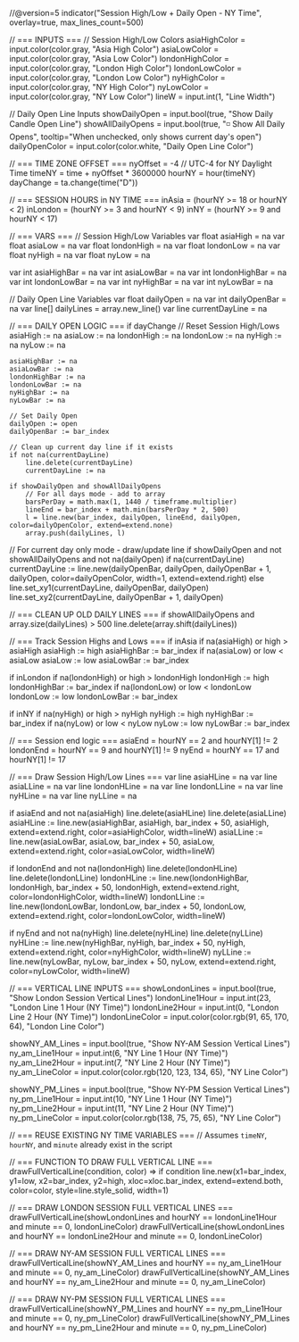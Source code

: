 //@version=5
indicator("Session High/Low + Daily Open - NY Time", overlay=true, max_lines_count=500)

// === INPUTS ===
// Session High/Low Colors
asiaHighColor = input.color(color.gray, "Asia High Color")
asiaLowColor = input.color(color.gray, "Asia Low Color")
londonHighColor = input.color(color.gray, "London High Color")
londonLowColor = input.color(color.gray, "London Low Color")
nyHighColor = input.color(color.gray, "NY High Color")
nyLowColor = input.color(color.gray, "NY Low Color")
lineW = input.int(1, "Line Width")

// Daily Open Line Inputs
showDailyOpen = input.bool(true, "Show Daily Candle Open Line")
showAllDailyOpens = input.bool(true, "◽ Show All Daily Opens", tooltip="When unchecked, only shows current day's open")
dailyOpenColor = input.color(color.white, "Daily Open Line Color")

// === TIME ZONE OFFSET ===
nyOffset = -4 // UTC-4 for NY Daylight Time
timeNY = time + nyOffset \* 3600000
hourNY = hour(timeNY)
dayChange = ta.change(time("D"))

// === SESSION HOURS in NY TIME ===
inAsia = (hourNY >= 18 or hourNY < 2)
inLondon = (hourNY >= 3 and hourNY < 9)
inNY = (hourNY >= 9 and hourNY < 17)

// === VARS ===
// Session High/Low Variables
var float asiaHigh = na
var float asiaLow = na
var float londonHigh = na
var float londonLow = na
var float nyHigh = na
var float nyLow = na

var int asiaHighBar = na
var int asiaLowBar = na
var int londonHighBar = na
var int londonLowBar = na
var int nyHighBar = na
var int nyLowBar = na

// Daily Open Line Variables
var float dailyOpen = na
var int dailyOpenBar = na
var line[] dailyLines = array.new_line()
var line currentDayLine = na

// === DAILY OPEN LOGIC ===
if dayChange
// Reset Session High/Lows
asiaHigh := na
asiaLow := na
londonHigh := na
londonLow := na
nyHigh := na
nyLow := na

    asiaHighBar := na
    asiaLowBar := na
    londonHighBar := na
    londonLowBar := na
    nyHighBar := na
    nyLowBar := na

    // Set Daily Open
    dailyOpen := open
    dailyOpenBar := bar_index

    // Clean up current day line if it exists
    if not na(currentDayLine)
        line.delete(currentDayLine)
        currentDayLine := na

    if showDailyOpen and showAllDailyOpens
        // For all days mode - add to array
        barsPerDay = math.max(1, 1440 / timeframe.multiplier)
        lineEnd = bar_index + math.min(barsPerDay * 2, 500)
        l = line.new(bar_index, dailyOpen, lineEnd, dailyOpen, color=dailyOpenColor, extend=extend.none)
        array.push(dailyLines, l)

// For current day only mode - draw/update line
if showDailyOpen and not showAllDailyOpens and not na(dailyOpen)
if na(currentDayLine)
currentDayLine := line.new(dailyOpenBar, dailyOpen, dailyOpenBar + 1, dailyOpen, color=dailyOpenColor, width=1, extend=extend.right)
else
line.set_xy1(currentDayLine, dailyOpenBar, dailyOpen)
line.set_xy2(currentDayLine, dailyOpenBar + 1, dailyOpen)

// === CLEAN UP OLD DAILY LINES ===
if showAllDailyOpens and array.size(dailyLines) > 500
line.delete(array.shift(dailyLines))

// === Track Session Highs and Lows ===
if inAsia
if na(asiaHigh) or high > asiaHigh
asiaHigh := high
asiaHighBar := bar_index
if na(asiaLow) or low < asiaLow
asiaLow := low
asiaLowBar := bar_index

if inLondon
if na(londonHigh) or high > londonHigh
londonHigh := high
londonHighBar := bar_index
if na(londonLow) or low < londonLow
londonLow := low
londonLowBar := bar_index

if inNY
if na(nyHigh) or high > nyHigh
nyHigh := high
nyHighBar := bar_index
if na(nyLow) or low < nyLow
nyLow := low
nyLowBar := bar_index

// === Session end logic ===
asiaEnd = hourNY == 2 and hourNY[1] != 2
londonEnd = hourNY == 9 and hourNY[1] != 9
nyEnd = hourNY == 17 and hourNY[1] != 17

// === Draw Session High/Low Lines ===
var line asiaHLine = na
var line asiaLLine = na
var line londonHLine = na
var line londonLLine = na
var line nyHLine = na
var line nyLLine = na

if asiaEnd and not na(asiaHigh)
line.delete(asiaHLine)
line.delete(asiaLLine)
asiaHLine := line.new(asiaHighBar, asiaHigh, bar_index + 50, asiaHigh, extend=extend.right, color=asiaHighColor, width=lineW)
asiaLLine := line.new(asiaLowBar, asiaLow, bar_index + 50, asiaLow, extend=extend.right, color=asiaLowColor, width=lineW)

if londonEnd and not na(londonHigh)
line.delete(londonHLine)
line.delete(londonLLine)
londonHLine := line.new(londonHighBar, londonHigh, bar_index + 50, londonHigh, extend=extend.right, color=londonHighColor, width=lineW)
londonLLine := line.new(londonLowBar, londonLow, bar_index + 50, londonLow, extend=extend.right, color=londonLowColor, width=lineW)

if nyEnd and not na(nyHigh)
line.delete(nyHLine)
line.delete(nyLLine)
nyHLine := line.new(nyHighBar, nyHigh, bar_index + 50, nyHigh, extend=extend.right, color=nyHighColor, width=lineW)
nyLLine := line.new(nyLowBar, nyLow, bar_index + 50, nyLow, extend=extend.right, color=nyLowColor, width=lineW)

// === VERTICAL LINE INPUTS ===
showLondonLines = input.bool(true, "Show London Session Vertical Lines")
londonLine1Hour = input.int(23, "London Line 1 Hour (NY Time)")
londonLine2Hour = input.int(0, "London Line 2 Hour (NY Time)")
londonLineColor = input.color(color.rgb(91, 65, 170, 64), "London Line Color")

showNY_AM_Lines = input.bool(true, "Show NY-AM Session Vertical Lines")
ny_am_Line1Hour = input.int(6, "NY Line 1 Hour (NY Time)")
ny_am_Line2Hour = input.int(7, "NY Line 2 Hour (NY Time)")
ny_am_LineColor = input.color(color.rgb(120, 123, 134, 65), "NY Line Color")

showNY_PM_Lines = input.bool(true, "Show NY-PM Session Vertical Lines")
ny_pm_Line1Hour = input.int(10, "NY Line 1 Hour (NY Time)")
ny_pm_Line2Hour = input.int(11, "NY Line 2 Hour (NY Time)")
ny_pm_LineColor = input.color(color.rgb(138, 75, 75, 65), "NY Line Color")

// === REUSE EXISTING NY TIME VARIABLES ===
// Assumes `timeNY`, `hourNY`, and `minute` already exist in the script

// === FUNCTION TO DRAW FULL VERTICAL LINE ===
drawFullVerticalLine(condition, color) =>
if condition
line.new(x1=bar_index, y1=low, x2=bar_index, y2=high, xloc=xloc.bar_index, extend=extend.both, color=color, style=line.style_solid, width=1)

// === DRAW LONDON SESSION FULL VERTICAL LINES ===
drawFullVerticalLine(showLondonLines and hourNY == londonLine1Hour and minute == 0, londonLineColor)
drawFullVerticalLine(showLondonLines and hourNY == londonLine2Hour and minute == 0, londonLineColor)

// === DRAW NY-AM SESSION FULL VERTICAL LINES ===
drawFullVerticalLine(showNY_AM_Lines and hourNY == ny_am_Line1Hour and minute == 0, ny_am_LineColor)
drawFullVerticalLine(showNY_AM_Lines and hourNY == ny_am_Line2Hour and minute == 0, ny_am_LineColor)

// === DRAW NY-PM SESSION FULL VERTICAL LINES ===
drawFullVerticalLine(showNY_PM_Lines and hourNY == ny_pm_Line1Hour and minute == 0, ny_pm_LineColor)
drawFullVerticalLine(showNY_PM_Lines and hourNY == ny_pm_Line2Hour and minute == 0, ny_pm_LineColor)
